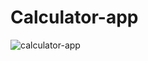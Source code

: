 ﻿# Calculator-app
![calculator-app](https://github.com/Niloufar97/Calculator-app/assets/126332294/6f4a6fa4-1e91-4917-bcc0-0c33c720d093)
